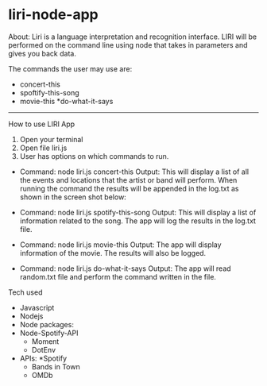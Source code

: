 # liri-node-app
About: Liri is a language interpretation and recognition interface. LIRI will be performed on the command line using node that takes in parameters and gives you back data.

The commands the user may use are:
* concert-this
* spoftify-this-song
* movie-this
*do-what-it-says
---
How to use LIRI App

1. Open your terminal
2. Open file liri.js 
3. User has options on which commands to run.

* Command:
node liri.js concert-this <name of band or artist>
Output: This will display a list of all the events and locations that the artist or band will perform. When running the command the results will be appended in the log.txt as shown in the screen shot below:

* Command: 
node liri.js spotify-this-song <name of song>
Output: This will display a list of information related to the song. The app will log the results in the log.txt file. 

* Command:
node liri.js movie-this <name of movie>
Output: The app will display information of the movie. The results will also be logged.

* Command:
node liri.js do-what-it-says
Output: The app will read random.txt file and perform the command written in the file.

Tech used
* Javascript
* Nodejs
* Node packages: 
* Node-Spotify-API
    * Moment
    * DotEnv
* APIs:
    *Spotify
    * Bands in Town
    * OMDb


